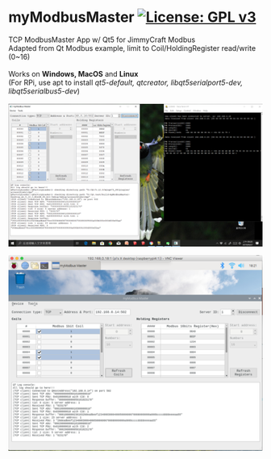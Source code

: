 
# myModbusMaster  [![License: GPL v3](https://img.shields.io/badge/License-GPLv3-blue.svg)](https://www.gnu.org/licenses/gpl-3.0) 

TCP ModbusMaster App w/ Qt5 for JimmyCraft Modbus<br>
Adapted from Qt Modbus example, limit to Coil/HoldingRegister read/write (0~16) <br><br>
Works on **Windows, MacOS** and **Linux**<br>
(For RPi, use apt to install _qt5-default, qtcreator, libqt5serialport5-dev, libqt5serialbus5-dev_) <br><br>
<img src="myModbusMaster0927.png" width="800"/> <br>

<img src="Pi4myModbusMaster0930.png" width="800"/> <br>
